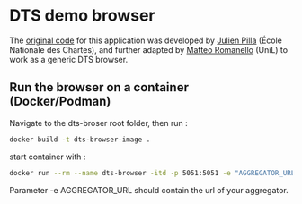 # DTS demo browser

The [original code](https://github.com/chartes/dts-demo/) for this application was developed by [Julien Pilla](https://github.com/mrgecko) (École Nationale des Chartes), and further adapted by [Matteo Romanello](https://github.com/mromanello) (UniL) to work as a generic DTS browser.

## Run the browser on a container (Docker/Podman)

Navigate to the dts-broser root folder, then run :

```bash
docker build -t dts-browser-image .
```

start container with :

```bash
docker run --rm --name dts-browser -itd -p 5051:5051 -e "AGGREGATOR_URL=http://my-aggregator.com:8443" dts-browser-image
```

Parameter -e AGGREGATOR_URL should contain the url of your aggregator.